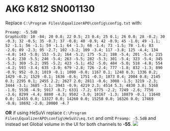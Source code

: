# AKG K812 SN001130
Replace `C:\Program Files\EqualizerAPO\config\config.txt` with:
```
Preamp: -5.5dB
GraphicEQ: 10 -84; 20 0.8; 22 0.5; 23 0.4; 25 0.1; 26 0.0; 28 -0.2; 30 -0.3; 32 -0.5; 35 -0.7; 37 -0.8; 40 -0.9; 42 -0.9; 45 -1.0; 49 -1.1; 52 -1.1; 56 -1.1; 59 -1.1; 64 -1.3; 68 -1.4; 73 -1.5; 78 -1.6; 83 -2.0; 89 -2.3; 95 -2.7; 102 -3.2; 109 -3.4; 117 -3.8; 125 -4.4; 134 -4.8; 143 -5.0; 153 -5.2; 164 -5.2; 175 -5.2; 188 -5.4; 201 -5.4; 215 -5.4; 230 -5.5; 246 -5.4; 263 -5.5; 282 -5.3; 301 -5.4; 323 -5.4; 345 -5.3; 369 -5.2; 395 -5.2; 423 -5.1; 452 -5.0; 484 -5.0; 518 -4.8; 554 -4.2; 593 -3.4; 635 -3.0; 679 -2.8; 726 -2.4; 777 -1.8; 832 -1.3; 890 -0.9; 952 -0.3; 1019 -0.1; 1090 -0.0; 1167 0.1; 1248 0.3; 1336 0.2; 1429 -0.2; 1529 -0.1; 1636 -0.6; 1751 -0.3; 1873 0.4; 2004 0.8; 2145 0.3; 2295 0.1; 2455 2.2; 2627 2.0; 2811 -0.6; 3008 -1.5; 3219 -2.3; 3444 -3.1; 3685 -3.1; 3943 -0.9; 4219 2.3; 4514 5.3; 4830 3.8; 5168 -1.0; 5530 -4.9; 5917 -8.7; 6331 -7.2; 6775 -2.2; 7249 -2.6; 7756 -3.6; 8299 -4.4; 8880 -4.3; 9502 -3.0; 10167 -1.3; 10879 -0.1; 11640 0.0; 12455 0.0; 13327 0.0; 14260 0.0; 15258 0.0; 16326 0.0; 17469 -0.8; 18692 -2.8; 20000 -4.7
```
**OR** if using HeSuVi replace `C:\Program Files\EqualizerAPO\config\HeSuVi\eq.txt` and omit `Preamp: -5.5dB` and instead set Global volume in the UI for both channels to **-55**.
![](https://raw.githubusercontent.com/jaakkopasanen/AutoEq/master/results/Innerfidelity%202017/innerfidelity/onear/AKG%20K812%20SN001130/AKG%20K812%20SN001130.png)